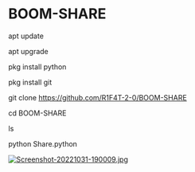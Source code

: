 # BOOM-SHARE
apt update

apt upgrade 

pkg install python

pkg install git

git clone https://github.com/R1F4T-2-0/BOOM-SHARE

cd BOOM-SHARE

ls

python Share.python



[![Screenshot-20221031-190009.jpg](https://i.postimg.cc/6Qy5smnD/Screenshot-20221031-190009.jpg)](https://postimg.cc/Y4BwY8X3)

